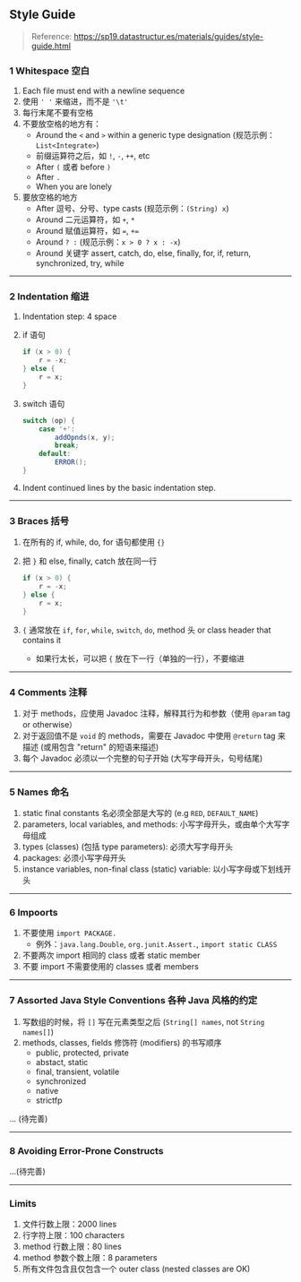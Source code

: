 ## Style Guide

> Reference: https://sp19.datastructur.es/materials/guides/style-guide.html

### 1 Whitespace 空白

1. Each file must end with a newline sequence
2. 使用 `' '` 来缩进，而不是 `'\t'`
3. 每行末尾不要有空格
4. 不要放空格的地方有：
    - Around the `<` and `>` within a generic type designation (规范示例：`List<Integrate>`)
    - 前缀运算符之后，如 `!`, `-`, `++`, etc
    - After `(` 或者 before `)`
    - After `.`
    - When you are lonely
5. 要放空格的地方
    - After 逗号、分号、type casts (规范示例：`(String) x`)
    - Around 二元运算符，如 `+`, `*`
    - Around 赋值运算符，如 `=`, `+=`
    - Around `? :` (规范示例：`x > 0 ? x : -x`)
    - Around 关键字 assert, catch, do, else, finally, for, if, return, synchronized, try, while

---

### 2 Indentation 缩进

1. Indentation step: 4 space

2. if 语句

    ```java
    if (x > 0) {
        r = -x;
    } else {
        r = x;
    }
    ```

3. switch 语句

    ```java
    switch (op) {
        case '+':
            addOpnds(x, y);
            break;
        default:
            ERROR();
    }
    ```

4. Indent continued lines by the basic indentation step.

---

### 3 Braces 括号

1. 在所有的 if, while, do, for 语句都使用 `{}`

2. 把 `}` 和 else, finally, catch 放在同一行

    ```java
    if (x > 0) {
        r = -x;
    } else {
        r = x;
    }
    ```

3. `{` 通常放在 `if`, `for`, `while`, `switch`, `do`, method 头 or class header that contains it
    - 如果行太长，可以把 `{` 放在下一行（单独的一行），不要缩进

---

### 4 Comments 注释

1. 对于 methods，应使用 Javadoc 注释，解释其行为和参数（使用 `@param` tag or otherwise）
2. 对于返回值不是 `void` 的 methods，需要在 Javadoc 中使用 `@return` tag 来描述 (或用包含 "return" 的短语来描述)
3. 每个 Javadoc 必须以一个完整的句子开始 (大写字母开头，句号结尾)

---

### 5 Names 命名

1. static final constants 名必须全部是大写的 (e.g `RED`, `DEFAULT_NAME`)
2. parameters, local variables, and methods: 小写字母开头，或由单个大写字母组成
3. types (classes) (包括 type parameters): 必须大写字母开头
4. packages: 必须小写字母开头
5. instance variables, non-final class (static) variable: 以小写字母或下划线开头

---

### 6 Impoorts 

1. 不要使用 `import PACKAGE.`
    - 例外：`java.lang.Double`, `org.junit.Assert.`, `import static CLASS`
2. 不要两次 import 相同的 class 或者 static member
3. 不要 import 不需要使用的 classes 或者 members

---

### 7 Assorted Java Style Conventions 各种 Java 风格的约定

1. 写数组的时候，将 `[]` 写在元素类型之后 (`String[] names`, not `String names[]`)
2. methods, classes, fields 修饰符 (modifiers) 的书写顺序
    - public, protected, private
    - abstact, static
    - final, transient, volatile
    - synchronized
    - native
    - strictfp

... (待完善)

---

### 8 Avoiding Error-Prone Constructs

...(待完善)

---

### Limits

1. 文件行数上限：2000 lines
2. 行字符上限：100 characters
3. method 行数上限：80 lines
4. method 参数个数上限：8 parameters
5. 所有文件包含且仅包含一个 outer class (nested classes are OK)

